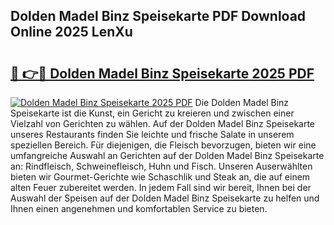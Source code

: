 ## Dolden Madel Binz Speisekarte PDF Download Online 2025 LenXu

# <h2><a href="http://gc5lfz.nevu.top/?p=Dolden+Madel+Binz+Speisekarte">🔗 👉🔴 Dolden Madel Binz Speisekarte 2025 PDF</a></h2>

[![Dolden Madel Binz Speisekarte 2025 PDF](https://i.imgur.com/dBaPXMq.png)](http://gc5lfz.nevu.top/?p=Dolden+Madel+Binz+Speisekarte)
Die Dolden Madel Binz Speisekarte ist die Kunst, ein Gericht zu kreieren und zwischen einer Vielzahl von Gerichten zu wählen. Auf der Dolden Madel Binz Speisekarte unseres Restaurants finden Sie leichte und frische Salate in unserem speziellen Bereich. Für diejenigen, die Fleisch bevorzugen, bieten wir eine umfangreiche Auswahl an Gerichten auf der Dolden Madel Binz Speisekarte an: Rindfleisch, Schweinefleisch, Huhn und Fisch. Unseren Auserwählten bieten wir Gourmet-Gerichte wie Schaschlik und Steak an, die auf einem alten Feuer zubereitet werden. In jedem Fall sind wir bereit, Ihnen bei der Auswahl der Speisen auf der Dolden Madel Binz Speisekarte zu helfen und Ihnen einen angenehmen und komfortablen Service zu bieten.
